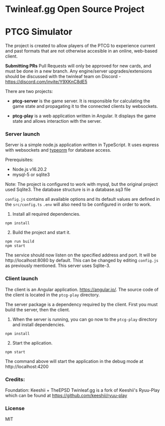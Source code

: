 # Twinleaf.gg Open Source Project
# PTCG Simulator

The project is created to allow players of the PTCG to experience current and past formats that are not otherwise accesible in an online, web-based client.

**Submitting PRs**
Pull Requests will only be approved for new cards, and must be done in a new branch. Any engine/server upgrades/extensions should be discussed with the twinleaf team on Discord - https://discord.com/invite/Y9XKnC8dE5

There are two projects:

* **ptcg-server** is the game server. It is responsible for calculating the game state and propagating it to the connected clients by websockets.

* **ptcg-play** is a web application written in Angular. It displays the game state and allows interaction with the server.

### Server launch

Server is a simple node.js application written in TypeScript. It uses express with websockets and [typeorm](https://typeorm.io/#/) for database access.

Prerequisites:
* Node.js v16.20.2
* mysql-5 or sqlite3

Note: The project is configured to work with mysql, but the original project used Sqlite3. The database structure is in a database.sq3 file

`config.js` contains all available options and its default values are defined in the `src/config.ts`
`.env` will also need to be configured in order to work.

1. Install all required dependencies.

```
npm install
```

2. Build the project and start it.

```
npm run build
npm start
```

The service should now listen on the specified address and port. It will be http://localhost:8080 by default. This can be changed by editing `config.js` as previously mentioned. This server uses Sqlite-3.

### Client launch

The client is an Angular application.
https://angular.io/. 
The source code of the client is located in the `ptcg-play` directory.

The server package is a dependency required by the client. First you must build the server, then the client.

1. When the server is running, you can go now to the `ptcg-play` directory and install dependencies.

```
npm install
```

2. Start the aplication.

```
npm start
```

The command above will start the application in the debug mode at http://localhost:4200

### Credits:

Foundation: Keeshii + TheEPSD
Twinleaf.gg is a fork of Keeshii's Ryuu-Play which can be found at https://github.com/keeshii/ryuu-play

### License
MIT
